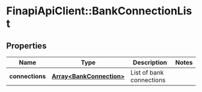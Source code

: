 # FinapiApiClient::BankConnectionList

## Properties
Name | Type | Description | Notes
------------ | ------------- | ------------- | -------------
**connections** | [**Array&lt;BankConnection&gt;**](BankConnection.md) | List of bank connections | 


